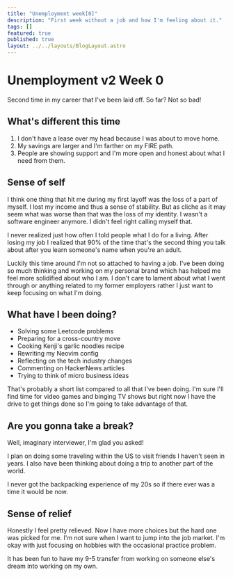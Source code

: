 ```yaml
---
title: "Unemployment week[0]"
description: "First week without a job and how I'm feeling about it."
tags: []
featured: true
published: true
layout: ../../layouts/BlogLayout.astro
---
```


# Unemployment v2 Week 0

Second time in my career that I've been laid off. So far? Not so bad!

## What's different this time

1. I don't have a lease over my head because I was about to move home.
2. My savings are larger and I'm farther on my FIRE path.
3. People are showing support and I'm more open and honest about what I need from them.

## Sense of self

I think one thing that hit me during my first layoff was the loss of a part of myself. I lost my income and thus a sense of stability. But as cliche as it may seem what was worse than that was the loss of my identity. I wasn't a software engineer anymore. I didn't feel right calling myself that.

I never realized just how often I told people what I do for a living. After losing my job I realized that 90% of the time that's the second thing you talk about after you learn someone's name when you're an adult.

Luckily this time around I'm not so attached to having a job. I've been doing so much thinking and working on my personal brand which has helped me feel more solidified about who I am. I don't care to lament about what I went through or anything related to my former employers rather I just want to keep focusing on what I'm doing.

## What have I been doing?

- Solving some Leetcode problems
- Preparing for a cross-country move
- Cooking Kenji's garlic noodles recipe
- Rewriting my Neovim config
- Reflecting on the tech industry changes
- Commenting on HackerNews articles
- Trying to think of micro business ideas

That's probably a short list compared to all that I've been doing. I'm sure I'll find time for video games and binging TV shows but right now I have the drive to get things done so I'm going to take advantage of that.

## Are you gonna take a break?

Well, imaginary interviewer, I'm glad you asked!

I plan on doing some traveling within the US to visit friends I haven't seen in years. I also have been thinking about doing a trip to another part of the world.

I never got the backpacking experience of my 20s so if there ever was a time it would be now.

## Sense of relief

Honestly I feel pretty relieved. Now I have more choices but the hard one was picked for me. I'm not sure when I want to jump into the job market. I'm okay with just focusing on hobbies with the occasional practice problem.

It has been fun to have my 9-5 transfer from working on someone else's dream into working on my own.
